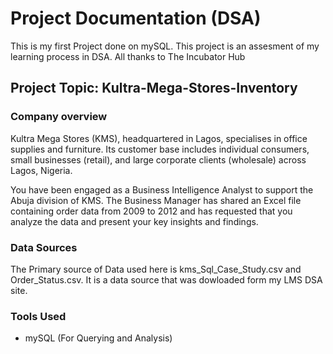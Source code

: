 # Project Documentation (DSA)
This is my first Project done on mySQL. This project is an assesment of my learning process in DSA. All thanks to The Incubator Hub

## Project Topic: Kultra-Mega-Stores-Inventory

### Company overview
Kultra Mega Stores (KMS), headquartered in Lagos, specialises in office supplies and furniture. Its customer base includes individual consumers, small businesses (retail), and large corporate clients (wholesale) across Lagos, Nigeria.

You have been engaged as a Business Intelligence Analyst to support the Abuja division of KMS. The Business Manager has shared an Excel file containing order data from 2009 to 2012 and has requested that you analyze the data and present your key insights and findings.

### Data Sources
The Primary source of Data used here is kms_Sql_Case_Study.csv and Order_Status.csv. It is a data source that was dowloaded form my LMS DSA site.

### Tools Used
- mySQL (For Querying and Analysis)
